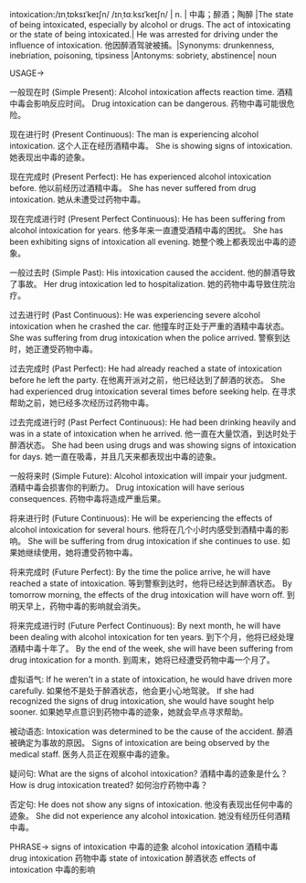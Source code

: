 intoxication:/ɪnˌtɒksɪˈkeɪʃn/ /ɪnˌtɑːksɪˈkeɪʃn/ | n. | 中毒；醉酒；陶醉 |The state of being intoxicated, especially by alcohol or drugs.  The act of intoxicating or the state of being intoxicated.| He was arrested for driving under the influence of intoxication. 他因醉酒驾驶被捕。|Synonyms: drunkenness, inebriation, poisoning, tipsiness |Antonyms: sobriety, abstinence| noun


USAGE->

一般现在时 (Simple Present):
Alcohol intoxication affects reaction time.  酒精中毒会影响反应时间。
Drug intoxication can be dangerous.  药物中毒可能很危险。

现在进行时 (Present Continuous):
The man is experiencing alcohol intoxication.  这个人正在经历酒精中毒。
She is showing signs of intoxication. 她表现出中毒的迹象。

现在完成时 (Present Perfect):
He has experienced alcohol intoxication before. 他以前经历过酒精中毒。
She has never suffered from drug intoxication.  她从未遭受过药物中毒。

现在完成进行时 (Present Perfect Continuous):
He has been suffering from alcohol intoxication for years. 他多年来一直遭受酒精中毒的困扰。
She has been exhibiting signs of intoxication all evening. 她整个晚上都表现出中毒的迹象。


一般过去时 (Simple Past):
His intoxication caused the accident.  他的醉酒导致了事故。
Her drug intoxication led to hospitalization. 她的药物中毒导致住院治疗。


过去进行时 (Past Continuous):
He was experiencing severe alcohol intoxication when he crashed the car.  他撞车时正处于严重的酒精中毒状态。
She was suffering from drug intoxication when the police arrived.  警察到达时，她正遭受药物中毒。


过去完成时 (Past Perfect):
He had already reached a state of intoxication before he left the party. 在他离开派对之前，他已经达到了醉酒的状态。
She had experienced drug intoxication several times before seeking help. 在寻求帮助之前，她已经多次经历过药物中毒。


过去完成进行时 (Past Perfect Continuous):
He had been drinking heavily and was in a state of intoxication when he arrived. 他一直在大量饮酒，到达时处于醉酒状态。
She had been using drugs and was showing signs of intoxication for days. 她一直在吸毒，并且几天来都表现出中毒的迹象。


一般将来时 (Simple Future):
Alcohol intoxication will impair your judgment. 酒精中毒会损害你的判断力。
Drug intoxication will have serious consequences.  药物中毒将造成严重后果。


将来进行时 (Future Continuous):
He will be experiencing the effects of alcohol intoxication for several hours. 他将在几个小时内感受到酒精中毒的影响。
She will be suffering from drug intoxication if she continues to use. 如果她继续使用，她将遭受药物中毒。


将来完成时 (Future Perfect):
By the time the police arrive, he will have reached a state of intoxication. 等到警察到达时，他将已经达到醉酒状态。
By tomorrow morning, the effects of the drug intoxication will have worn off. 到明天早上，药物中毒的影响就会消失。


将来完成进行时 (Future Perfect Continuous):
By next month, he will have been dealing with alcohol intoxication for ten years. 到下个月，他将已经处理酒精中毒十年了。
By the end of the week, she will have been suffering from drug intoxication for a month. 到周末，她将已经遭受药物中毒一个月了。


虚拟语气:
If he weren't in a state of intoxication, he would have driven more carefully. 如果他不是处于醉酒状态，他会更小心地驾驶。
If she had recognized the signs of drug intoxication, she would have sought help sooner. 如果她早点意识到药物中毒的迹象，她就会早点寻求帮助。


被动语态:
Intoxication was determined to be the cause of the accident.  醉酒被确定为事故的原因。
Signs of intoxication are being observed by the medical staff. 医务人员正在观察中毒的迹象。


疑问句:
What are the signs of alcohol intoxication?  酒精中毒的迹象是什么？
How is drug intoxication treated?  如何治疗药物中毒？


否定句:
He does not show any signs of intoxication.  他没有表现出任何中毒的迹象。
She did not experience any alcohol intoxication.  她没有经历任何酒精中毒。


PHRASE->
signs of intoxication 中毒的迹象
alcohol intoxication 酒精中毒
drug intoxication 药物中毒
state of intoxication 醉酒状态
effects of intoxication 中毒的影响
